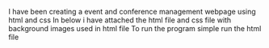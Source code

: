I have been creating a event and conference management webpage using html and css 
In below i have attached the html file and css file with background images used in html file 
To run the program simple run the html file 
